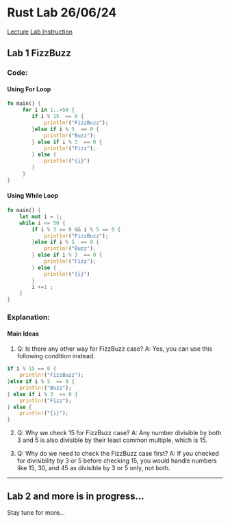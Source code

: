 # Rust Lab 26/06/24

[Lecture](/PDF/Rust%20Lecture%2026th.pdf)
[Lab Instruction](/PDF/Rust%20Lab%2026th.pdf)

## Lab 1 FizzBuzz

### Code:

#### Using For Loop

```rust
fn main() {
     for i in 1..=50 {
        if i % 15  == 0 {
            println!("FizzBuzz");
        }else if i % 5  == 0 {
            println!("Buzz");
        } else if i % 3  == 0 {
            println!("Fizz");
        } else {
            println!("{i}")
        }
     }
}
```

#### Using While Loop

```rust
fn main() {
    let mut i = 1;
    while i <= 50 {
        if i % 3 == 0 && i % 5 == 0 {
            println!("FizzBuzz");
        }else if i % 5  == 0 {
            println!("Buzz");
        } else if i % 3  == 0 {
            println!("Fizz");
        } else {
            println!("{i}")
        }
        i +=1 ;
    }
}
```

### Explanation:

#### Main Ideas

1. Q: Is there any other way for FizzBuzz case?
   A: Yes, you can use this following condition instead.

```rust
if i % 15 == 0 {
    println!("FizzBuzz");
}else if i % 5  == 0 {
    println!("Buzz");
} else if i % 3  == 0 {
    println!("Fizz");
} else {
    println!("{i}");
}
```

2. Q: Why we check 15 for FizzBuzz case?
   A: Any number divisible by both 3 and 5 is also divisible by their least common multiple, which is 15.

3. Q: Why do we need to check the FizzBuzz case first?
   A: If you checked for divisibility by 3 or 5 before checking 15, you would handle numbers like 15, 30, and 45 as divisible by 3 or 5 only, not both.

<hr>

## Lab 2 and more is in progress...

Stay tune for more...